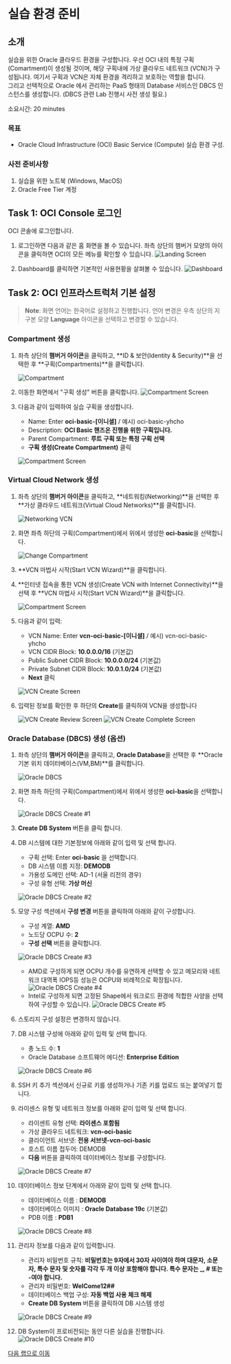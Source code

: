 # 실습 환경 준비

## 소개

실습을 위한 Oracle 클라우드 환경을 구성합니다. 우선 OCI 내의 특정 구획(Comartment)이 생성될 것이며, 해당 구획내에 가상 클라우드 네트워크 (VCN)가 구성됩니다. 여기서 구획과 VCN은 자체 환경을 격리하고 보호하는 역할을 합니다. 
<br>그리고 선택적으로 Oracle 에서 관리하는 PaaS 형태의 Database 서비스인 DBCS 인스턴스를 생성합니다. (DBCS 관련 Lab 진행시 사전 생성 필요.)

소요시간: 20 minutes

### 목표

-  Oracle Cloud Infrastructure (OCI) Basic Service (Compute) 실습 환경 구성.  

### 사전 준비사항

1. 실습을 위한 노트북 (Windows, MacOS)
1. Oracle Free Tier 계정

## Task 1: OCI Console 로그인

   OCI 콘솔에 로그인합니다. 

1. 로그인하면 다음과 같은 홈 화면을 볼 수 있습니다. 좌측 상단의 햄버거 모양의 아이콘을 클릭하면 OCI의 모든 메뉴를 확인할 수 있습니다.
  ![Landing Screen](images/oci-landing-screen-ko.png " ")

1. Dashboard를 클릭하면 기본적인 사용현황을 살펴볼 수 있습니다.
  ![Dashboard](images/oci-landing-screen-ko-2.png " ")

## Task 2: OCI 인프라스트럭처 기본 설정

> **Note**: 화면 언어는 한국어로 설정하고 진행합니다. 언어 변경은 우측 상단의 지구본 모양 **Language** 아이콘을 선택하고 변경할 수 있습니다.

### Compartment 생성

1. 좌측 상단의 **햄버거 아이콘**을 클릭하고, **ID & 보안(Identity & Security)**을 선택한 후 **구획(Compartments)**을 클릭합니다.

   ![Compartment](images/oci-compartment.png " ")

2. 이동한 화면에서 "구획 생성" 버튼을 클릭합니다.
   ![Compartment Screen](images/oci-compartment-create-1.png " ")
3. 다음과 같이 입력하여 실습 구획을 생성합니다.
   - Name: Enter **oci-basic-[이니셜]** / 예시) oci-basic-yhcho
   - Description: **OCI Basic 핸즈온 진행을 위한 구획입니다.**
   - Parent Compartment: **루트 구획 또는 특정 구획 선택**
   - **구획 생성(Create Compartment)** 클릭
   
   ![Compartment Screen](images/oci-compartment-create-2.png " ")

### Virtual Cloud Network 생성

1. 좌측 상단의 **햄버거 아이콘**을 클릭하고, **네트워킹(Networking)**을 선택한 후 **가상 클라우드 네트워크(Virtual Cloud Networks)**를 클릭합니다.

   ![Networking VCN](images/oci-vcn.png " ")

1. 화면 좌측 하단의 구획(Compartment)에서 위에서 생성한 **oci-basic**을 선택합니다.
   
   ![Change Compartment](images/oci-vcn-create-1.png " ")

1. **VCN 마법사 시작(Start VCN Wizard)**을 클릭합니다.

1. **인터넷 접속을 통한 VCN 생성(Create VCN with Internet Connectivity)**을 선택 후 **VCN 마법사 시작(Start VCN Wizard)**을 클릭합니다.

   ![Compartment Screen](images/oci-vcn-create-2.png " ")

1. 다음과 같이 입력:
      - VCN Name: Enter **vcn-oci-basic-[이니셜]** / 예시) vcn-oci-basic-yhcho
      - VCN CIDR Block: **10.0.0.0/16** (기본값)
      - Public Subnet CIDR Block: **10.0.0.0/24** (기본값)
      - Private Subnet CIDR Block: **10.0.1.0/24** (기본값)
      - **Next** 클릭
   
   ![VCN Create Screen](images/oci-vcn-create-3.png " ")

1. 입력된 정보를 확인한 후 하단의 **Create**를 클릭하여 VCN을 생성합니다
   
   ![VCN Create Review Screen](images/oci-vcn-create-4.png " ")
   ![VCN Create Complete Screen](images/oci-vcn-create-5.png " ")

### Oracle Database (DBCS) 생성 (옵션)

1. 좌측 상단의 **햄버거 아이콘**을 클릭하고, **Oracle Database**을 선택한 후 **Oracle 기본 위치 데이터베이스(VM,BM)**를 클릭합니다.

   ![Oracle DBCS](images/oci-dbcs.png " ")

2. 화면 좌측 하단의 구획(Compartment)에서 위에서 생성한 **oci-basic**을 선택합니다.

   ![Oracle DBCS Create #1](images/oci-dbcs-create-1.png " ")

3. **Create DB System** 버튼을 클릭 합니다.
4. DB 시스템에 대한 기본정보에 아래와 같이 입력 및 선택 합니다.
   - 구획 선택: Enter **oci-basic** 을 선택합니다.
   - DB 시스템 이름 지정: **DEMODB**
   - 가용성 도메인 선택: AD-1 (서울 리전의 경우)
   - 구성 유형 선택: **가상 머신**

   ![Oracle DBCS Create #2](images/oci-dbcs-create-2.png " ")

5. 모양 구성 섹션에서 **구성 변경** 버튼을 클릭하여 아래와 같이 구성합니다.
   - 구성 계열: **AMD**
   - 노드당 OCPU 수: **2**
   - **구성 선택** 버튼을 클릭합니다.

   ![Oracle DBCS Create #3](images/oci-dbcs-create-5.png " ")
   - AMD로 구성하게 되면 OCPU 개수를 유연하게 선택할 수 있고 메모리와 네트워크 대역폭 IOPS등 성능은 OCPU와 비례적으로 확장됩니다.
     ![Oracle DBCS Create #4](images/oci-dbcs-create-3.png " ")
   - Intel로 구성하게 되면 고정된 Shape에서 워크로드 환경에 적합한 사양을 선택하여 구성할 수 있습니다.
     ![Oracle DBCS Create #5](images/oci-dbcs-create-4.png " ")

6. 스토리지 구성 설정은 변경하지 않습니다.
7. DB 시스템 구성에 아래와 같이 입력 및 선택 합니다.
   - 총 노드 수: **1**
   - Oracle Database 소프트웨어 에디션: **Enterprise Edition**

   ![Oracle DBCS Create #6](images/oci-dbcs-create-6.png " ")

8. SSH 키 추가 섹션에서 신규로 키를 생성하거나 기존 키를 업로드 또는 붙여넣기 합니다.
9. 라이센스 유형 및 네트워크 정보를 아래와 같이 입력 및 선택 합니다.
   - 라이센트 유형 선택: **라이센스 포함됨**
   - 가상 클라우드 네트워크: **vcn-oci-basic**
   - 클라이언트 서브넷: **전용 서브넷-vcn-oci-basic**
   - 호스트 이름 접두어: DEMODB
   - **다음** 버튼을 클릭하여 데이터베이스 정보를 구성합니다.

   ![Oracle DBCS Create #7](images/oci-dbcs-create-7.png " ")

10. 데이터베이스 정보 단계에서 아래와 같이 입력 및 선택 합니다.
    - 데이터베이스 이름 : **DEMODB**
    - 데이터베이스 이미지 : **Oracle Database 19c** (기본값)
    - PDB 이름 : **PDB1**

    ![Oracle DBCS Create #8](images/oci-dbcs-create-8.png " ")

11. 관리자 정보를 다음과 같이 입력합니다.
    - 관리자 비밀번호 규칙: **비밀번호는 9자에서 30자 사이여야 하며 대문자, 소문자, 특수 문자 및 숫자를 각각 두 개 이상 포함해야 합니다. 특수 문자는 _, # 또는 -여야 합니다.**
    - 관리자 비밀번호: **WelCome12##**
    - 데이터베이스 백업 구성: **자동 백업 사용 체크 해제**
    - **Create DB System** 버튼을 클릭하여 DB 시스템 생성
    
    ![Oracle DBCS Create #9](images/oci-dbcs-create-9.png " ")

12. DB System이 프로비전되는 동안 다른 실습을 진행합니다.
    ![Oracle DBCS Create #10](images/oci-dbcs-create-10.png " ")

[다음 랩으로 이동](#next)